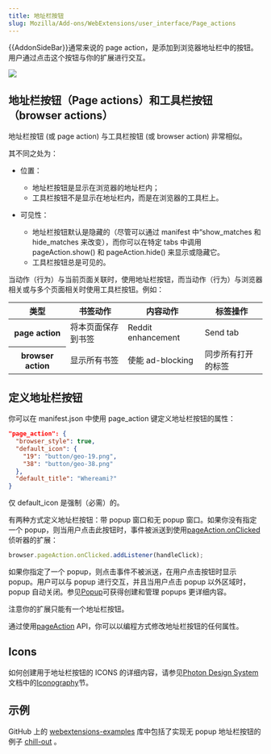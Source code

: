 ```yaml
---
title: 地址栏按钮
slug: Mozilla/Add-ons/WebExtensions/user_interface/Page_actions
---
```


{{AddonSideBar}}通常来说的 page action，是添加到浏览器地址栏中的按钮。用户通过点击这个按钮与你的扩展进行交互。

![](address_bar_button.png)

## 地址栏按钮（Page actions）和工具栏按钮（browser actions）

地址栏按钮 (或 page action) 与工具栏按钮 (或 browser action) 非常相似。

其不同之处为：

- 位置：

  - 地址栏按钮是显示在浏览器的地址栏内；
  - 工具栏按钮不是显示在地址栏内，而是在浏览器的工具栏上。

- 可见性：

  - 地址栏按钮默认是隐藏的（尽管可以通过 manifest 中“show_matches 和 hide_matches 来改变），而你可以在特定 tabs 中调用 pageAction.show() 和 pageAction.hide() 来显示或隐藏它。
  - 工具栏按钮总是可见的。

当动作（行为）与当前页面关联时，使用地址栏按钮，而当动作（行为）与浏览器相关或与多个页面相关时使用工具栏按钮。例如：

<table class="fullwidth-table standard-table">
  <thead>
    <tr>
      <th scope="row">类型</th>
      <th scope="col">书签动作</th>
      <th scope="col">内容动作</th>
      <th scope="col">标签操作</th>
    </tr>
  </thead>
  <tbody>
    <tr>
      <th scope="row">page action</th>
      <td>将本页面保存到书签</td>
      <td>Reddit enhancement</td>
      <td>Send tab</td>
    </tr>
    <tr>
      <th scope="row">browser action</th>
      <td>显示所有书签</td>
      <td>使能 ad-blocking</td>
      <td>同步所有打开的标签</td>
    </tr>
  </tbody>
</table>

## 定义地址栏按钮

你可以在 manifest.json 中使用 page_action 键定义地址栏按钮的属性：

```json
"page_action": {
  "browser_style": true,
  "default_icon": {
    "19": "button/geo-19.png",
    "38": "button/geo-38.png"
  },
  "default_title": "Whereami?"
}
```

仅 default_icon 是强制（必需）的。

有两种方式定义地址栏按钮：带 popup 窗口和无 popup 窗口。如果你没有指定一个 popup，则当用户点击此按钮时，事件被派送到使用[pageAction.onClicked](/zh-CN/docs/Mozilla/Add-ons/WebExtensions/API/pageAction/onClicked)侦听器的扩展：

```js
browser.pageAction.onClicked.addListener(handleClick);
```

如果你指定了一个 popup，则点击事件不被派送，在用户点击按钮时显示 popup。用户可以与 popup 进行交互，并且当用户点击 popup 以外区域时，popup 自动关闭。参见[Popup](/zh-CN/Add-ons/WebExtensions/Popups)可获得创建和管理 popups 更详细内容。

注意你的扩展只能有一个地址栏按钮。

通过使用[pageAction](/zh-CN/docs/Mozilla/Add-ons/WebExtensions/API/pageAction) API，你可以以编程方式修改地址栏按钮的任何属性。

## Icons

如何创建用于地址栏按钮的 ICONS 的详细内容，请参见[Photon Design System](https://design.firefox.com/photon/index.html)文档中的[Iconography](https://design.firefox.com/photon/visuals/iconography.html)节。

## 示例

GitHub 上的 [webextensions-examples](https://github.com/mdn/webextensions-examples) 库中包括了实现无 popup 地址栏按钮的例子 [chill-out](https://github.com/mdn/webextensions-examples/tree/main/chill-out) 。
